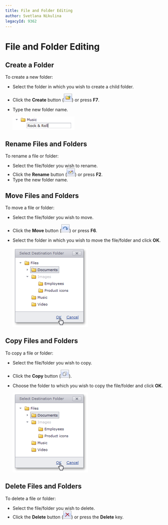 ```yaml
---
title: File and Folder Editing
author: Svetlana Nikulina
legacyId: 9362
---
```

# File and Folder Editing
## Create a Folder
To create a new folder:
* Select the folder in which you wish to create a child folder.
* Click the **Create** button (![ASPxFileManager_CreateButton](../../images/img13304.png)) or press **F7**.
* Type the new folder name.
	
	![ASPxFileManager_CreateFolder](../../images/img13307.png)

## Rename Files and Folders
To rename a file or folder:
* Select the file/folder you wish to rename.
* Click the **Rename** button (![ASPxFileManager_RenameButton](../../images/img13305.png)) or press **F2**.
* Type the new folder name.

## Move Files and Folders
To move a file or folder:
* Select the file/folder you wish to move.
* Click the **Move** button (![ASPxFileManager_MoveButton](../../images/img13306.png)) or press **F6**.
* Select the folder in which you wish to move the file/folder and click **OK**.
	
	![ASPxFileManager_MoveDialog](../../images/img13308.png)

## Copy Files and Folders
To copy a file or folder:
* Select the file/folder you wish to copy.
* Click the **Copy** button (![ASPxFileManager_CopyButton](../../images/img22618.png)).
* Choose the folder to which you wish to copy the file/folder and click **OK**.
	
	![ASPxFileManager_MoveDialog](../../images/img13308.png)

## Delete Files and Folders
To delete a file or folder:
* Select the file/folder you wish to delete.
* Click the **Delete** button (![ASPxFileManager_DeleteButton](../../images/img13309.png)) or press the **Delete** key.